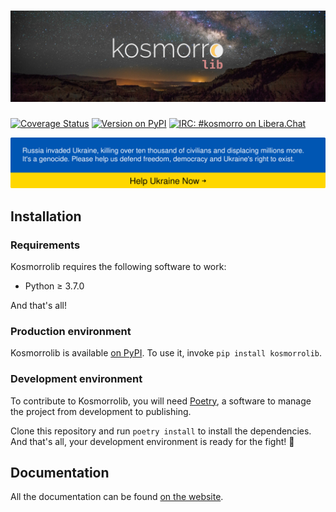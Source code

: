 # ![Kosmorrolib](https://raw.githubusercontent.com/Kosmorro/logos/main/kosmorrolib/kosmorrolib-artwork.jpg)

[![Coverage Status](https://coveralls.io/repos/github/Kosmorro/lib/badge.svg?branch=main)](https://coveralls.io/github/Kosmorro/lib?branch=main) [![Version on PyPI](https://img.shields.io/pypi/v/kosmorrolib)](https://pypi.org/project/kosmorrolib)  [![IRC: #kosmorro on Libera.Chat](https://img.shields.io/badge/Libera.Chat-%23kosmorro-blueviolet)](https://web.libera.chat/?nick=Astronaut?#kosmorro)

[![Stand with Ukraine](https://raw.githubusercontent.com/vshymanskyy/StandWithUkraine/main/banner2-direct.svg)](https://github.com/vshymanskyy/StandWithUkraine/blob/main/docs/README.md)

## Installation

### Requirements

Kosmorrolib requires the following software to work:

- Python ≥ 3.7.0

And that's all!

### Production environment

Kosmorrolib is available [on PyPI](https://pypi.org/project/kosmorrolib/). To use it, invoke `pip install kosmorrolib`.

### Development environment

To contribute to Kosmorrolib, you will need [Poetry](https://python-poetry.org), a software to manage the project from development to publishing.

Clone this repository and run `poetry install` to install the dependencies.
And that's all, your development environment is ready for the fight! 👏

## Documentation

All the documentation can be found [on the website](https://kosmorro.space/lib/doc).
